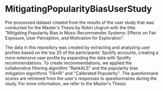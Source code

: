 # MitigatingPopularityBiasUserStudy
Pre-processed dataset created from the results of the user study that was conducted for the Master's Thesis by Robin Ungruh with the title: "Mitigating Popularity Bias in Music Recommender Systems: Effects on Fair Exposure, User Perception, and Motivation for Exploration".

The data in this repository was created by extracting and analyzing user profiles based on the top 25 of the participants' Spotify accounts, creating a more extensive user profile by expanding the data with Spotify recommendations. To create recommendations, we applied the collaborative filtering algorithm "RankALS" and the popularity bias mitigation algorithms "FA*IR" and "Calibrated Popularity".
The questionnaire scores are retrieved from the user's responses to questionnaires during the study. For more information, we refer to the Master's Thesis: 
